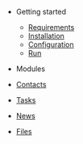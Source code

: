 - Getting started
  - [Requirements](requirements.md)
  - [Installation](installation.md)
  - [Configuration](configuration.md)
  - [Run](run.md)

- Modules
- [Contacts](contacts.md)
- [Tasks](tasks.md)
- [News](news.md)
- [Files](files.md)
